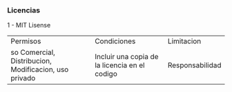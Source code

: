 ### Licencias

1 - MIT Lisense

<table>

  <tr>
    <td>Permisos</td>
    <td>Condiciones</td>
    <td>Limitacion</td>
  </tr>

  <tr>
    <td>so Comercial, Distribucion, Modificacion, uso privado
</td>
    <td>Incluir una copia de la licencia en el codigo</td>
    <td>Responsabilidad</td>
  </tr>

</table>


